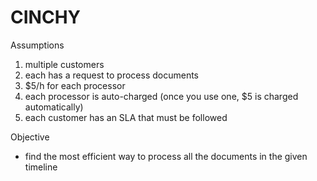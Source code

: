 # CINCHY

Assumptions
1) multiple customers
2) each has a request to process documents
3) $5/h for each processor
4) each processor is auto-charged (once you use one, $5 is charged automatically)
5) each customer has an SLA that must be followed

Objective
- find the most efficient way to process all the documents in the given timeline

